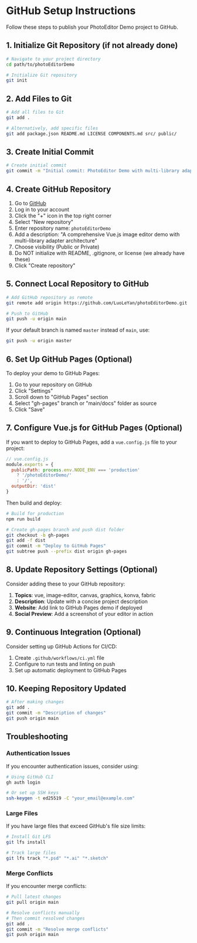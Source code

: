 # GitHub Setup Instructions

Follow these steps to publish your PhotoEditor Demo project to GitHub.

## 1. Initialize Git Repository (if not already done)

```bash
# Navigate to your project directory
cd path/to/photoEditorDemo

# Initialize Git repository
git init
```

## 2. Add Files to Git

```bash
# Add all files to Git
git add .

# Alternatively, add specific files
git add package.json README.md LICENSE COMPONENTS.md src/ public/
```

## 3. Create Initial Commit

```bash
# Create initial commit
git commit -m "Initial commit: PhotoEditor Demo with multi-library adapter architecture"
```

## 4. Create GitHub Repository

1. Go to [GitHub](https://github.com/)
2. Log in to your account
3. Click the "+" icon in the top right corner
4. Select "New repository"
5. Enter repository name: `photoEditorDemo`
6. Add a description: "A comprehensive Vue.js image editor demo with multi-library adapter architecture"
7. Choose visibility (Public or Private)
8. Do NOT initialize with README, .gitignore, or license (we already have these)
9. Click "Create repository"

## 5. Connect Local Repository to GitHub

```bash
# Add GitHub repository as remote
git remote add origin https://github.com/LuoLeYan/photoEditorDemo.git

# Push to GitHub
git push -u origin main
```

If your default branch is named `master` instead of `main`, use:

```bash
git push -u origin master
```

## 6. Set Up GitHub Pages (Optional)

To deploy your demo to GitHub Pages:

1. Go to your repository on GitHub
2. Click "Settings"
3. Scroll down to "GitHub Pages" section
4. Select "gh-pages" branch or "main/docs" folder as source
5. Click "Save"

## 7. Configure Vue.js for GitHub Pages (Optional)

If you want to deploy to GitHub Pages, add a `vue.config.js` file to your project:

```javascript
// vue.config.js
module.exports = {
  publicPath: process.env.NODE_ENV === 'production'
    ? '/photoEditorDemo/'
    : '/',
  outputDir: 'dist'
}
```

Then build and deploy:

```bash
# Build for production
npm run build

# Create gh-pages branch and push dist folder
git checkout -b gh-pages
git add -f dist
git commit -m "Deploy to GitHub Pages"
git subtree push --prefix dist origin gh-pages
```

## 8. Update Repository Settings (Optional)

Consider adding these to your GitHub repository:

1. **Topics**: vue, image-editor, canvas, graphics, konva, fabric
2. **Description**: Update with a concise project description
3. **Website**: Add link to GitHub Pages demo if deployed
4. **Social Preview**: Add a screenshot of your editor in action

## 9. Continuous Integration (Optional)

Consider setting up GitHub Actions for CI/CD:

1. Create `.github/workflows/ci.yml` file
2. Configure to run tests and linting on push
3. Set up automatic deployment to GitHub Pages

## 10. Keeping Repository Updated

```bash
# After making changes
git add .
git commit -m "Description of changes"
git push origin main
```

## Troubleshooting

### Authentication Issues
If you encounter authentication issues, consider using:

```bash
# Using GitHub CLI
gh auth login

# Or set up SSH keys
ssh-keygen -t ed25519 -C "your_email@example.com"
```

### Large Files
If you have large files that exceed GitHub's file size limits:

```bash
# Install Git LFS
git lfs install

# Track large files
git lfs track "*.psd" "*.ai" "*.sketch"
```

### Merge Conflicts
If you encounter merge conflicts:

```bash
# Pull latest changes
git pull origin main

# Resolve conflicts manually
# Then commit resolved changes
git add .
git commit -m "Resolve merge conflicts"
git push origin main
```
